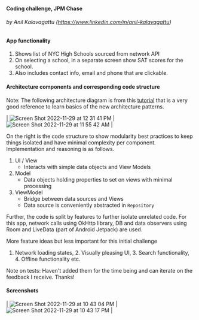 
#### Coding challenge, JPM Chase

###### by Anil Kalavagattu (https://www.linkedin.com/in/anil-kalavagattu)


#### App functionality
1. Shows list of NYC High Schools sourced from network API
2. On selecting a school, in a separate screen show SAT scores for the school.
3. Also includes contact info, email and phone that are clickable.



#### Architecture components and corresponding code structure


Note: The following architecture diagram is from this [tutorial](https://google-developer-training.github.io/android-developer-fundamentals-course-concepts-v2/unit-4-saving-user-data/lesson-10-storing-data-with-room/10-1-c-room-livedata-viewmodel/10-1-c-room-livedata-viewmodel.html) that is a very good reference to learn basics of the new architecture patterns.

| ![Screen Shot 2022-11-29 at 12 31 41 PM](https://user-images.githubusercontent.com/1905832/204641483-b747f067-5199-4a32-a22f-abc393f74558.png) | ![Screen Shot 2022-11-29 at 11 55 42 AM](https://user-images.githubusercontent.com/1905832/204634801-eb626387-9951-49ae-ae9f-f6cec71e9cb7.png) | 



On the right is the code structure to show modularity best practices to keep things isolated and have minimal complexity per component. Implementation and reasoning is as follows.

1. UI / View
   * Interacts with simple data objects and View Models
2. Model
   * Data objects holding properties to set on views with minimal processing
3. ViewModel
   * Bridge between data sources and Views
   * Data source is conveniently abstracted in `Repository` 

Further, the code is split by features to further isolate unrelated code. For this app, network calls using OkHttp library, DB and data observers using Room and LiveData (part of Android Jetpack) are used. 


More feature ideas but less important for this initial challenge
1. Network loading states, 2. Visually pleasing UI, 3. Search functionality, 4. Offline functionality etc.

Note on tests:
Haven't added them for the time being and can iterate on the feedback I receive. Thanks!







#### Screenshots
| ![Screen Shot 2022-11-29 at 10 43 04 PM](https://user-images.githubusercontent.com/1905832/204726232-79abb64e-da37-460e-a01c-6b7508b6eeb6.png) | ![Screen Shot 2022-11-29 at 10 43 17 PM](https://user-images.githubusercontent.com/1905832/204726227-b0369037-96b4-4eca-bcb6-e67bece3531a.png) |


